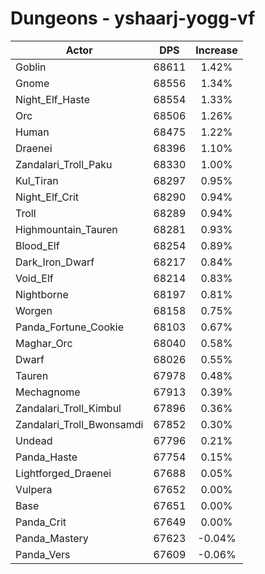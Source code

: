 # Dungeons - yshaarj-yogg-vf
| Actor | DPS | Increase |
|---|:---:|:---:|
|Goblin|68611|1.42%|
|Gnome|68556|1.34%|
|Night_Elf_Haste|68554|1.33%|
|Orc|68506|1.26%|
|Human|68475|1.22%|
|Draenei|68396|1.10%|
|Zandalari_Troll_Paku|68330|1.00%|
|Kul_Tiran|68297|0.95%|
|Night_Elf_Crit|68290|0.94%|
|Troll|68289|0.94%|
|Highmountain_Tauren|68281|0.93%|
|Blood_Elf|68254|0.89%|
|Dark_Iron_Dwarf|68217|0.84%|
|Void_Elf|68214|0.83%|
|Nightborne|68197|0.81%|
|Worgen|68158|0.75%|
|Panda_Fortune_Cookie|68103|0.67%|
|Maghar_Orc|68040|0.58%|
|Dwarf|68026|0.55%|
|Tauren|67978|0.48%|
|Mechagnome|67913|0.39%|
|Zandalari_Troll_Kimbul|67896|0.36%|
|Zandalari_Troll_Bwonsamdi|67852|0.30%|
|Undead|67796|0.21%|
|Panda_Haste|67754|0.15%|
|Lightforged_Draenei|67688|0.05%|
|Vulpera|67652|0.00%|
|Base|67651|0.00%|
|Panda_Crit|67649|0.00%|
|Panda_Mastery|67623|-0.04%|
|Panda_Vers|67609|-0.06%|
